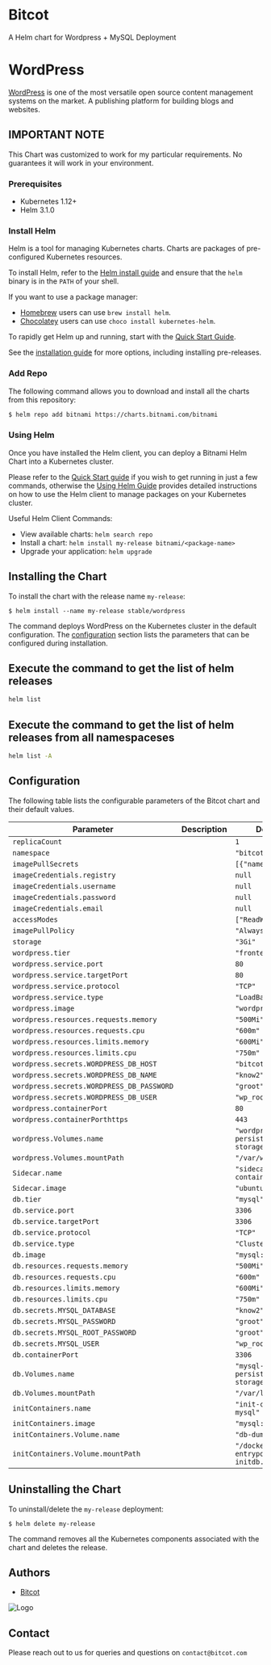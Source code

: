 
Bitcot
===========

A Helm chart for Wordpress + MySQL Deployment

# WordPress

[WordPress](https://wordpress.org/) is one of the most versatile open
source content management systems on the market. A publishing platform
for building blogs and websites.

## **IMPORTANT NOTE**
This Chart was customized to work for my particular requirements.  No
guarantees it will work in your environment.

### Prerequisites
- Kubernetes 1.12+
- Helm 3.1.0

### Install Helm

Helm is a tool for managing Kubernetes charts. Charts are packages of pre-configured Kubernetes resources.

To install Helm, refer to the [Helm install guide](https://github.com/helm/helm#install) and ensure that the `helm` binary is in the `PATH` of your shell.

If you want to use a package manager:

- [Homebrew](https://brew.sh/) users can use `brew install helm`.
- [Chocolatey](https://chocolatey.org/) users can use `choco install kubernetes-helm`.

To rapidly get Helm up and running, start with the [Quick Start Guide](https://helm.sh/docs/intro/quickstart/).

See the [installation guide](https://helm.sh/docs/intro/install/) for more options,
including installing pre-releases.

### Add Repo

The following command allows you to download and install all the charts from this repository:

```bash
$ helm repo add bitnami https://charts.bitnami.com/bitnami
```

### Using Helm

Once you have installed the Helm client, you can deploy a Bitnami Helm Chart into a Kubernetes cluster.

Please refer to the [Quick Start guide](https://helm.sh/docs/intro/quickstart/) if you wish to get running in just a few commands, otherwise the [Using Helm Guide](https://helm.sh/docs/intro/using_helm/) provides detailed instructions on how to use the Helm client to manage packages on your Kubernetes cluster.

Useful Helm Client Commands:
* View available charts: `helm search repo`
* Install a chart: `helm install my-release bitnami/<package-name>`
* Upgrade your application: `helm upgrade`

## Installing the Chart

To install the chart with the release name `my-release`:

```console
$ helm install --name my-release stable/wordpress
```

The command deploys WordPress on the Kubernetes cluster in the default
configuration. The [configuration](#configuration) section lists the
parameters that can be configured during installation.

## Execute the command to get the list of helm releases
```sh
helm list
```
## Execute the command to get the list of helm releases from all namespaceses
```sh
helm list -A
```

## Configuration

The following table lists the configurable parameters of the Bitcot chart and their default values.

| Parameter                | Description             | Default        |
| ------------------------ | ----------------------- | -------------- |
| `replicaCount` |  | `1` |
| `namespace` |  | `"bitcot"` |
| `imagePullSecrets` |  | `[{"name": null}]` |
| `imageCredentials.registry` |  | `null` |
| `imageCredentials.username` |  | `null` |
| `imageCredentials.password` |  | `null` |
| `imageCredentials.email` |  | `null` |
| `accessModes` |  | `["ReadWriteOnce"]` |
| `imagePullPolicy` |  | `"Always"` |
| `storage` |  | `"3Gi"` |
| `wordpress.tier` |  | `"frontend"` |
| `wordpress.service.port` |  | `80` |
| `wordpress.service.targetPort` |  | `80` |
| `wordpress.service.protocol` |  | `"TCP"` |
| `wordpress.service.type` |  | `"LoadBalancer"` |
| `wordpress.image` |  | `"wordpress:5.3"` |
| `wordpress.resources.requests.memory` |  | `"500Mi"` |
| `wordpress.resources.requests.cpu` |  | `"600m"` |
| `wordpress.resources.limits.memory` |  | `"600Mi"` |
| `wordpress.resources.limits.cpu` |  | `"750m"` |
| `wordpress.secrets.WORDPRESS_DB_HOST` |  | `"bitcot-mysql"` |
| `wordpress.secrets.WORDPRESS_DB_NAME` |  | `"know2"` |
| `wordpress.secrets.WORDPRESS_DB_PASSWORD` |  | `"groot"` |
| `wordpress.secrets.WORDPRESS_DB_USER` |  | `"wp_root"` |
| `wordpress.containerPort` |  | `80` |
| `wordpress.containerPorthttps` |  | `443` |
| `wordpress.Volumes.name` |  | `"wordpress-persistent-storage"` |
| `wordpress.Volumes.mountPath` |  | `"/var/www/html"` |
| `Sidecar.name` |  | `"sidecar-container"` |
| `Sidecar.image` |  | `"ubuntu:20.04"` |
| `db.tier` |  | `"mysql"` |
| `db.service.port` |  | `3306` |
| `db.service.targetPort` |  | `3306` |
| `db.service.protocol` |  | `"TCP"` |
| `db.service.type` |  | `"ClusterIP"` |
| `db.image` |  | `"mysql:5.6"` |
| `db.resources.requests.memory` |  | `"500Mi"` |
| `db.resources.requests.cpu` |  | `"600m"` |
| `db.resources.limits.memory` |  | `"600Mi"` |
| `db.resources.limits.cpu` |  | `"750m"` |
| `db.secrets.MYSQL_DATABASE` |  | `"know2"` |
| `db.secrets.MYSQL_PASSWORD` |  | `"groot"` |
| `db.secrets.MYSQL_ROOT_PASSWORD` |  | `"groot"` |
| `db.secrets.MYSQL_USER` |  | `"wp_root"` |
| `db.containerPort` |  | `3306` |
| `db.Volumes.name` |  | `"mysql-persistent-storage"` |
| `db.Volumes.mountPath` |  | `"/var/lib/mysql"` |
| `initContainers.name` |  | `"init-container-mysql"` |
| `initContainers.image` |  | `"mysql:latest"` |
| `initContainers.Volume.name` |  | `"db-dump"` |
| `initContainers.Volume.mountPath` |  | `"/docker-entrypoint-initdb.d"` |

## Uninstalling the Chart

To uninstall/delete the `my-release` deployment:

```console
$ helm delete my-release
```

The command removes all the Kubernetes components associated with the
chart and deletes the release.

## Authors

- [Bitcot](https://www.bitcot.com/)

![Logo](https://ca.slack-edge.com/T038JGHAM-U10U9592T-7448ec25ea73-54)

## Contact

Please reach out to us for queries and questions on `contact@bitcot.com`
